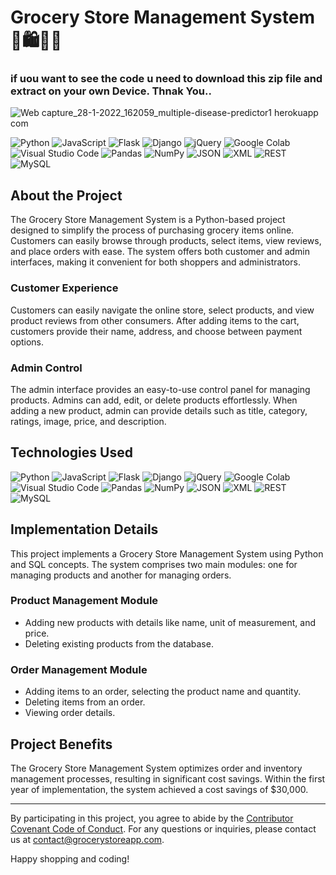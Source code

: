 # Grocery Store Management System 🛒🛍️🏬🏪

### if uou want to see the code u need to download this zip file and extract on your own Device. Thnak You..

![Web capture_28-1-2022_162059_multiple-disease-predictor1 herokuapp com](https://th.bing.com/th/id/R.4b838d6f6452fb51db2e999b3938d114?rik=ynVdeFjALKMRPg&riu=http%3a%2f%2f3.bp.blogspot.com%2f-HR2TSVQQAzQ%2fUXT9O9eHmFI%2fAAAAAAAABfQ%2f4ppQLeW_S0Y%2fs1600%2fClarity%2bARS%2b-%2bLean%2bRetail%2bExecution.png&ehk=Swu%2fMO6ENrtd39YUPTbXciAB1EqLlpd7fbaOjYUCvKw%3d&risl=&pid=ImgRaw&r=0)

![Python](https://img.shields.io/badge/Python-FFD43B?style=for-the-badge&logo=python&logoColor=blue) ![JavaScript](https://img.shields.io/badge/JavaScript-323330?style=for-the-badge&logo=javascript&logoColor=F7DF1E) ![Flask](https://img.shields.io/badge/Flask-000000?style=for-the-badge&logo=flask&logoColor=white) ![Django](https://img.shields.io/badge/Django-092E20?style=for-the-badge&logo=django&logoColor=white) ![jQuery](https://img.shields.io/badge/jQuery-0769AD?style=for-the-badge&logo=jquery&logoColor=white) ![Google Colab](https://img.shields.io/badge/Colab-F9AB00?style=for-the-badge&logo=googlecolab&color=525252) ![Visual Studio Code](https://img.shields.io/badge/Visual_Studio_Code-0078D4?style=for-the-badge&logo=visual%20studio%20code&logoColor=white) ![Pandas](https://img.shields.io/badge/Pandas-2C2D72?style=for-the-badge&logo=pandas&logoColor=white) ![NumPy](https://img.shields.io/badge/Numpy-777BB4?style=for-the-badge&logo=numpy&logoColor=white) ![JSON](https://img.shields.io/badge/JSON-000000?style=for-the-badge&logo=json&logoColor=white) ![XML](https://img.shields.io/badge/XML-000000?style=for-the-badge&logo=xml&logoColor=white) ![REST](https://img.shields.io/badge/REST-FF5733?style=for-the-badge&logo=rest&logoColor=white) ![MySQL](https://img.shields.io/badge/MySQL-4479A1?style=for-the-badge&logo=mysql&logoColor=white)


## About the Project

The Grocery Store Management System is a Python-based project designed to simplify the process of purchasing grocery items online. Customers can easily browse through products, select items, view reviews, and place orders with ease. The system offers both customer and admin interfaces, making it convenient for both shoppers and administrators.

### Customer Experience

Customers can easily navigate the online store, select products, and view product reviews from other consumers. After adding items to the cart, customers provide their name, address, and choose between payment options. 

### Admin Control

The admin interface provides an easy-to-use control panel for managing products. Admins can add, edit, or delete products effortlessly. When adding a new product, admin can provide details such as title, category, ratings, image, price, and description.

## Technologies Used

![Python](https://img.shields.io/badge/Python-FFD43B?style=for-the-badge&logo=python&logoColor=blue) ![JavaScript](https://img.shields.io/badge/JavaScript-323330?style=for-the-badge&logo=javascript&logoColor=F7DF1E) ![Flask](https://img.shields.io/badge/Flask-000000?style=for-the-badge&logo=flask&logoColor=white) ![Django](https://img.shields.io/badge/Django-092E20?style=for-the-badge&logo=django&logoColor=white) ![jQuery](https://img.shields.io/badge/jQuery-0769AD?style=for-the-badge&logo=jquery&logoColor=white) ![Google Colab](https://img.shields.io/badge/Colab-F9AB00?style=for-the-badge&logo=googlecolab&color=525252) ![Visual Studio Code](https://img.shields.io/badge/Visual_Studio_Code-0078D4?style=for-the-badge&logo=visual%20studio%20code&logoColor=white) ![Pandas](https://img.shields.io/badge/Pandas-2C2D72?style=for-the-badge&logo=pandas&logoColor=white) ![NumPy](https://img.shields.io/badge/Numpy-777BB4?style=for-the-badge&logo=numpy&logoColor=white) ![JSON](https://img.shields.io/badge/JSON-000000?style=for-the-badge&logo=json&logoColor=white) ![XML](https://img.shields.io/badge/XML-000000?style=for-the-badge&logo=xml&logoColor=white) ![REST](https://img.shields.io/badge/REST-FF5733?style=for-the-badge&logo=rest&logoColor=white) ![MySQL](https://img.shields.io/badge/MySQL-4479A1?style=for-the-badge&logo=mysql&logoColor=white)


## Implementation Details

This project implements a Grocery Store Management System using Python and SQL concepts. The system comprises two main modules: one for managing products and another for managing orders.

### Product Management Module

- Adding new products with details like name, unit of measurement, and price.
- Deleting existing products from the database.

### Order Management Module

- Adding items to an order, selecting the product name and quantity.
- Deleting items from an order.
- Viewing order details.

## Project Benefits

The Grocery Store Management System optimizes order and inventory management processes, resulting in significant cost savings. Within the first year of implementation, the system achieved a cost savings of $30,000.

---

By participating in this project, you agree to abide by the [Contributor Covenant Code of Conduct](CODE_OF_CONDUCT.md). For any questions or inquiries, please contact us at [contact@grocerystoreapp.com](mailto:contact@grocerystoreapp.com).

Happy shopping and coding!
